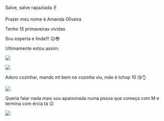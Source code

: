 Salve, salve rapaziada ✌

Prazer meu nome é Amanda Oliveira

Tenho 15 primaveiras vividas 

Sou esperta e linda!!! 😉😎

Ultimamente estou assim:

![](https://th.bing.com/th?id=OIP.jdmpfxqc4Mo5GIyi7aucPAAAAA&w=250&h=250&c=8&rs=1&qlt=90&o=6&pid=3.1&rm=2)

![](https://c.tenor.com/YGN0bKuAHb4AAAAM/mc-poze-puto.gif)




Adoro cozinhar, mando mt bem na cozinha viu, mãe é tchop 10 😘👌

![](https://media1.giphy.com/media/nqtA5obHo3CSelfeKS/giphy.gif)


Queria falar nada mais sou apaixonada numa pssoa que começa com M e termina com ércia tá 😉

![](https://th.bing.com/th/id/R.5e7281b078b51ef0d4b89d4f8af97a11?rik=1g1SGSgOkKgCAw&riu=http%3a%2f%2fwww.orkugifs.com%2fimages%2fapaixonado_3896.gif&ehk=JtakYRWSaBxVNpbETTt7MmNQ708NlIioC%2bOX5UcUNVw%3d&risl=&pid=ImgRaw&r=0)
